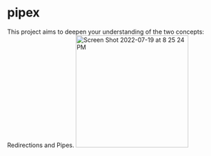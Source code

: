 # pipex
This project aims to deepen your understanding of the two concepts: Redirections and Pipes.
<img width="261" alt="Screen Shot 2022-07-19 at 8 25 24 PM" src="https://user-images.githubusercontent.com/65782342/179812108-156ad687-87a5-4942-af89-913563c0a01c.png">
